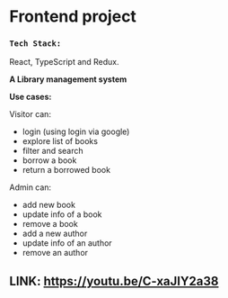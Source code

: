 # Frontend project

### `Tech Stack:`

React, TypeScript and Redux. 

**A Library management system**

**Use cases:**

Visitor can:

- login (using login via google)
- explore list of books
- filter and search
- borrow a book
- return a borrowed book

Admin can:

- add new book
- update info of a book
- remove a book
- add a new author
- update info of an author
- remove an author



## LINK:  https://youtu.be/C-xaJIY2a38
